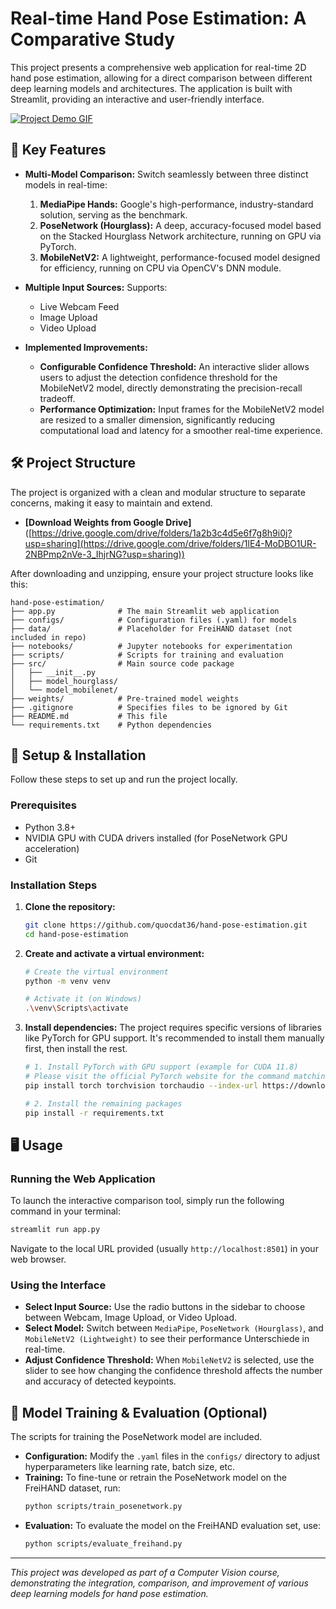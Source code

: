 # Real-time Hand Pose Estimation: A Comparative Study

This project presents a comprehensive web application for real-time 2D hand pose estimation, allowing for a direct comparison between different deep learning models and architectures. The application is built with Streamlit, providing an interactive and user-friendly interface.

[![Project Demo GIF](demo.gif)](https://drive.google.com/drive/folders/1lE4-MoDBO1UR-2NBPmp2nVe-3_IhjrNG?usp=sharing)

## 🌟 Key Features

- **Multi-Model Comparison:** Switch seamlessly between three distinct models in real-time:
    1.  **MediaPipe Hands:** Google's high-performance, industry-standard solution, serving as the benchmark.
    2.  **PoseNetwork (Hourglass):** A deep, accuracy-focused model based on the Stacked Hourglass Network architecture, running on GPU via PyTorch.
    3.  **MobileNetV2:** A lightweight, performance-focused model designed for efficiency, running on CPU via OpenCV's DNN module.

- **Multiple Input Sources:** Supports:
    - Live Webcam Feed
    - Image Upload
    - Video Upload

- **Implemented Improvements:**
    - **Configurable Confidence Threshold:** An interactive slider allows users to adjust the detection confidence threshold for the MobileNetV2 model, directly demonstrating the precision-recall tradeoff.
    - **Performance Optimization:** Input frames for the MobileNetV2 model are resized to a smaller dimension, significantly reducing computational load and latency for a smoother real-time experience.

## 🛠️ Project Structure

The project is organized with a clean and modular structure to separate concerns, making it easy to maintain and extend.
- **[Download Weights from Google Drive]**([https://drive.google.com/drive/folders/1a2b3c4d5e6f7g8h9i0j?usp=sharing](https://drive.google.com/drive/folders/1lE4-MoDBO1UR-2NBPmp2nVe-3_IhjrNG?usp=sharing))

After downloading and unzipping, ensure your project structure looks like this:
```
hand-pose-estimation/
├── app.py              # The main Streamlit web application
├── configs/            # Configuration files (.yaml) for models
├── data/               # Placeholder for FreiHAND dataset (not included in repo)
├── notebooks/          # Jupyter notebooks for experimentation
├── scripts/            # Scripts for training and evaluation
├── src/                # Main source code package
│   ├── __init__.py
│   ├── model_hourglass/
│   └── model_mobilenet/
├── weights/            # Pre-trained model weights
├── .gitignore          # Specifies files to be ignored by Git
├── README.md           # This file
└── requirements.txt    # Python dependencies
```

## 🚀 Setup & Installation

Follow these steps to set up and run the project locally.

### Prerequisites

- Python 3.8+
- NVIDIA GPU with CUDA drivers installed (for PoseNetwork GPU acceleration)
- Git

### Installation Steps

1.  **Clone the repository:**
    ```bash
    git clone https://github.com/quocdat36/hand-pose-estimation.git
    cd hand-pose-estimation
    ```

2.  **Create and activate a virtual environment:**
    ```bash
    # Create the virtual environment
    python -m venv venv

    # Activate it (on Windows)
    .\venv\Scripts\activate
    ```

3.  **Install dependencies:**
    The project requires specific versions of libraries like PyTorch for GPU support. It's recommended to install them manually first, then install the rest.

    ```bash
    # 1. Install PyTorch with GPU support (example for CUDA 11.8)
    # Please visit the official PyTorch website for the command matching your system.
    pip install torch torchvision torchaudio --index-url https://download.pytorch.org/whl/cu118

    # 2. Install the remaining packages
    pip install -r requirements.txt
    ```

## 🖥️ Usage

### Running the Web Application

To launch the interactive comparison tool, simply run the following command in your terminal:

```bash
streamlit run app.py
```

Navigate to the local URL provided (usually `http://localhost:8501`) in your web browser.

### Using the Interface

- **Select Input Source:** Use the radio buttons in the sidebar to choose between Webcam, Image Upload, or Video Upload.
- **Select Model:** Switch between `MediaPipe`, `PoseNetwork (Hourglass)`, and `MobileNetV2 (Lightweight)` to see their performance Unterschiede in real-time.
- **Adjust Confidence Threshold:** When `MobileNetV2` is selected, use the slider to see how changing the confidence threshold affects the number and accuracy of detected keypoints.

## 🔬 Model Training & Evaluation (Optional)

The scripts for training the PoseNetwork model are included.

- **Configuration:** Modify the `.yaml` files in the `configs/` directory to adjust hyperparameters like learning rate, batch size, etc.
- **Training:** To fine-tune or retrain the PoseNetwork model on the FreiHAND dataset, run:
    ```bash
    python scripts/train_posenetwork.py
    ```
- **Evaluation:** To evaluate the model on the FreiHAND evaluation set, use:
    ```bash
    python scripts/evaluate_freihand.py
    ```

---
*This project was developed as part of a Computer Vision course, demonstrating the integration, comparison, and improvement of various deep learning models for hand pose estimation.*
